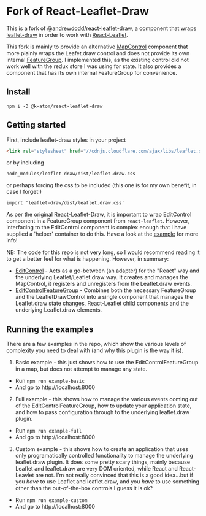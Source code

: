 # Fork of React-Leaflet-Draw

This is a fork of [@andrewdodd/react-leaflet-draw](https://github.com/andrewdodd/react-leaflet-draw), a component that wraps [leaflet-draw](https://github.com/Leaflet/Leaflet.draw) in order to work with [React-Leaflet](https://github.com/PaulLeCam/react-leaflet).

This fork is mainly to provide an alternative [MapControl](https://react-leaflet.js.org/docs/en/components.html#mapcontrol) component that more plainly wraps the Leafet.draw control and does not provide its own internal [FeatureGroup](https://react-leaflet.js.org/docs/en/components.html#featuregroup). I implemented this, as the existing control did not work well with the redux store I was using for state. It also provides a component that has its own internal FeatureGroup for convenience.


## Install

```
npm i -D @k-atom/react-leaflet-draw
```

## Getting started

First, include leaflet-draw styles in your project

```html
<link rel="stylesheet" href="//cdnjs.cloudflare.com/ajax/libs/leaflet.draw/1.0.3/leaflet.draw.css"/>
```

or by including

```
node_modules/leaflet-draw/dist/leaflet.draw.css
```
or perhaps forcing the css to be included (this one is for my own benefit, in case I forget!)

```
import 'leaflet-draw/dist/leaflet.draw.css'
```

As per the original React-Leaflet-Draw, it is important to wrap EditControl component in a FeatureGroup component from `react-leaflet`. However, interfacing to the EditControl component is complex enough that I have supplied a 'helper' container to do this. Have a look at the [example](https://github.com/k-atom/react-leaflet-draw/tree/master/example-full) for more info!

NB: The code for this repo is not very long, so I would recommend reading it to get a better feel for what is happening. However, in summary:

 - [EditControl](https://github.com/k-atom/react-leaflet-draw/blob/master/src/EditControl.js) - Acts as a go-between (an adapter) for the "React" way and the underlying Leaflet/Leaflet.draw way. It creates and manages the MapControl, it registers and unregisters from the Leaflet.draw events.
 - [EditControlFeatureGroup](https://github.com/k-atom/react-leaflet-draw/blob/master/src/FeatureGroup.js) - Combines both the necessary FeatureGroup and the LeafletDrawControl into a single component that manages the Leaflet.draw state changes, React-Leaflet child components and the underlying Leaflet.draw elements.

## Running the examples

There are a few examples in the repo, which show the various levels of complexity you need to deal with (and why this plugin is the way it is).

 1. Basic example - this just shows how to use the EditControlFeatureGroup in a map, but does not attempt to manage any state.

  * Run `npm run example-basic`
  * And go to http://localhost:8000

 2. Full example - this shows how to manage the various events coming out of the EditControlFeatureGroup, how to update your application state, and how to pass configuration through to the underlying leaflet.draw plugin.

  * Run `npm run example-full`
  * And go to http://localhost:8000

 3. Custom example - this shows how to create an application that uses only programatically controlled functionality to manage the underlying leaflet.draw plugin. It does some pretty scary things, mainly because Leaflet and leaflet.draw are very DOM oriented, while React and React-Leavlet are not. I'm not really convinced that this is a good idea...but if you *have* to use Leaflet and leaflet.draw, and you *have* to use something other than the out-of-the-box controls I guess it is ok?

  * Run `npm run example-custom`
  * And go to http://localhost:8000
